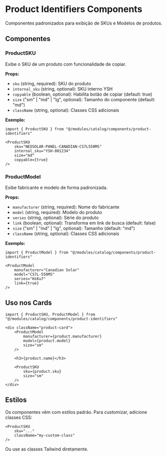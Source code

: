 # Product Identifiers Components

Componentes padronizados para exibição de SKUs e Modelos de produtos.

## Componentes

### ProductSKU

Exibe o SKU de um produto com funcionalidade de copiar.

**Props:**
- `sku` (string, required): SKU do produto
- `internal_sku` (string, optional): SKU interno YSH
- `copyable` (boolean, optional): Habilita botão de copiar (default: true)
- `size` ("sm" | "md" | "lg", optional): Tamanho do componente (default: "md")
- `className` (string, optional): Classes CSS adicionais

**Exemplo:**
```tsx
import { ProductSKU } from "@/modules/catalog/components/product-identifiers"

<ProductSKU 
    sku="NEOSOLAR-PANEL-CANADIAN-CS7L550MS" 
    internal_sku="YSH-001234"
    size="md"
    copyable={true}
/>
```

### ProductModel

Exibe fabricante e modelo de forma padronizada.

**Props:**
- `manufacturer` (string, required): Nome do fabricante
- `model` (string, required): Modelo do produto
- `series` (string, optional): Série do produto
- `link` (boolean, optional): Transforma em link de busca (default: false)
- `size` ("sm" | "md" | "lg", optional): Tamanho (default: "md")
- `className` (string, optional): Classes CSS adicionais

**Exemplo:**
```tsx
import { ProductModel } from "@/modules/catalog/components/product-identifiers"

<ProductModel 
    manufacturer="Canadian Solar"
    model="CS7L-550MS"
    series="HiKu7"
    link={true}
/>
```

## Uso nos Cards

```tsx
import { ProductSKU, ProductModel } from "@/modules/catalog/components/product-identifiers"

<div className="product-card">
    <ProductModel 
        manufacturer={product.manufacturer}
        model={product.model}
        size="sm"
    />
    
    <h3>{product.name}</h3>
    
    <ProductSKU 
        sku={product.sku}
        size="sm"
    />
</div>
```

## Estilos

Os componentes vêm com estilos padrão. Para customizar, adicione classes CSS:

```tsx
<ProductSKU 
    sku="..." 
    className="my-custom-class"
/>
```

Ou use as classes Tailwind diretamente.
